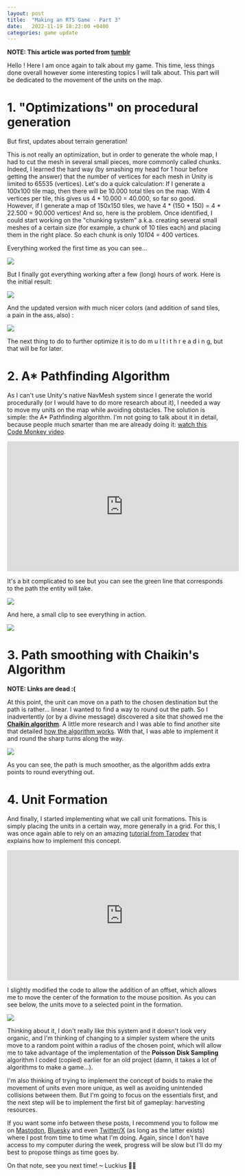 ```yaml
---
layout: post
title:  "Making an RTS Game - Part 3"
date:   2022-11-19 18:22:00 +0400
categories: game update
---
```


**NOTE: This article was ported from [tumblr](https://www.tumblr.com/luckiusdev/701358689289928704/making-an-rts-game-part-3)**

Hello ! Here I am once again to talk about my game. This time, less things done overall however some interesting topics I will talk about.
This part will be dedicated to the movement of the units on the map.

# 1. "Optimizations" on procedural generation
But first, updates about terrain generation!

This is not really an optimization, but in order to generate the whole map, I had to cut the mesh in several small pieces, more commonly called chunks. Indeed, I learned the hard way (by smashing my head for 1 hour before getting the answer) that the number of vertices for each mesh in Unity is limited to 65535 (vertices).
Let's do a quick calculation:
If I generate a 100x100 tile map, then there will be 10.000 total tiles on the map. With 4 vertices per tile, this gives us 4 * 10.000 = 40.000, so far so good.
However, if I generate a map of 150x150 tiles, we have 4 * (150 * 150) = 4 * 22.500 = 90.000 vertices!
And so, here is the problem. Once identified, I could start working on the "chunking system" a.k.a. creating several small meshes of a certain size (for example, a chunk of 10 tiles each) and placing them in the right place. So each chunk is only 10*10*4 = 400 vertices.

Everything worked the first time as you can see…

![](https://64.media.tumblr.com/e40eb7f1277f0c9d03aa5243e49185a9/aad74b16d6a34a38-12/s640x960/1be69eee4d3d8f2b83de6f725d01267827498b7e.pnj)

But I finally got everything working after a few (long) hours of work. Here is the initial result:

![](https://64.media.tumblr.com/781088ec611f23519d5fd704b3747b9c/aad74b16d6a34a38-94/s640x960/2ac1e6b2141fea8dfed3377b7ca0d6d6d4f0afd1.pnj)

And the updated version with much nicer colors (and addition of sand tiles, a pain in the ass, also) :

![](https://64.media.tumblr.com/350ec16ad2681e933f948f60a3a033ad/aad74b16d6a34a38-a5/s640x960/00e16e148da4c0fb5a4f5854d140f3596efd4508.pnj)

The next thing to do to further optimize it is to do m u l t i t h r e a d i n g, but that will be for later.

# 2. A* Pathfinding Algorithm
As I can't use Unity's native NavMesh system since I generate the world procedurally (or I would have to do more research about it), I needed a way to move my units on the map while avoiding obstacles. The solution is simple: the A* Pathfinding algorithm. I'm not going to talk about it in detail, because people much smarter than me are already doing it: [watch this Code Monkey video](https://href.li/?https://www.youtube.com/watch?v=alU04hvz6L4).

<iframe width="540" height="303" src="https://www.youtube.com/embed/alU04hvz6L4" title="A* Pathfinding in Unity" frameborder="0" allow="accelerometer; autoplay; clipboard-write; encrypted-media; gyroscope; picture-in-picture; web-share" referrerpolicy="strict-origin-when-cross-origin" allowfullscreen></iframe>

It's a bit complicated to see but you can see the green line that corresponds to the path the entity will take.

![](https://64.media.tumblr.com/1efa9eb6376ccd4ec94ccc6f04a0a81c/aad74b16d6a34a38-86/s640x960/49ab033809534830fa70319f1f5070055185ee05.pnj)

And here, a small clip to see everything in action.

![](https://64.media.tumblr.com/271e024da0ce9bb4f61f2ad7350d804e/aad74b16d6a34a38-53/s640x960/4cc4da6414b04072f979e42525324ac8736b1668.gifv)

# 3. Path smoothing with Chaikin's Algorithm
**NOTE: Links are dead :(**

At this point, the unit can move on a path to the chosen destination but the path is rather… linear. I wanted to find a way to round out the path.
So I inadvertently (or by a divine message) discovered a site that showed me the [**Chaikin algorithm**](https://href.li/?http://graphics.cs.ucdavis.edu/education/CAGDNotes/Chaikins-Algorithm/Chaikins-Algorithm.html). A little more research and I was able to find another site that detailed [how the algorithm works](https://href.li/?https://www.bit-101.com/blog/2021/08/chaikins-algorithm-drawing-curves/).
With that, I was able to implement it and round the sharp turns along the way.

![](https://64.media.tumblr.com/2587c2f8709964abde0ef8db56ccaa9d/aad74b16d6a34a38-8c/s640x960/ca59703bc666d2a27ba06250d26e96364874e601.pnj)

As you can see, the path is much smoother, as the algorithm adds extra points to round everything out.

# 4. Unit Formation
And finally, I started implementing what we call unit formations. This is simply placing the units in a certain way, more generally in a grid. For this, I was once again able to rely on an amazing [tutorial from Tarodev](https://href.li/?https://www.youtube.com/watch?v=NEFxWkTRVCc) that explains how to implement this concept.

<iframe width="540" height="303" src="https://www.youtube.com/embed/NEFxWkTRVCc" title="Army Formations in Unity" frameborder="0" allow="accelerometer; autoplay; clipboard-write; encrypted-media; gyroscope; picture-in-picture; web-share" referrerpolicy="strict-origin-when-cross-origin" allowfullscreen></iframe>

I slightly modified the code to allow the addition of an offset, which allows me to move the center of the formation to the mouse position. As you can see below, the units move to a selected point in the formation.

![](https://64.media.tumblr.com/28375db1259fb82c87419525b3e11cd4/aad74b16d6a34a38-c6/s640x960/75ca2b7e626c723c2c04a526bdbe8a3844d4ee3a.gifv)

Thinking about it, I don't really like this system and it doesn't look very organic, and I'm thinking of changing to a simpler system where the units move to a random point within a radius of the chosen point, which will allow me to take advantage of the implementation of the **Poisson Disk Sampling** algorithm I coded (copied) earlier for an old project (damn, it takes a lot of algorithms to make a game…).

I'm also thinking of trying to implement the concept of boids to make the movement of units even more unique, as well as avoiding unintended collisions between them. But I'm going to focus on the essentials first, and the next step will be to implement the first bit of gameplay: harvesting resources.

If you want some info between these posts, I recommend you to follow me on [Mastodon](https://mastodon.gamedev.place/@luckiusdev), [Bluesky](luckiusdev.bsky.social) and even [Twitter/X](https://x.com/luckiusdev) (as long as the latter exists) where I post from time to time what I'm doing. Again, since I don't have access to my computer during the week, progress will be slow but I'll do my best to propose things as time goes by.

On that note, see you next time! ~ Luckius 🌼💀